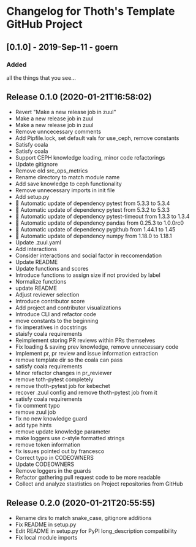 # Changelog for Thoth's Template GitHub Project

## [0.1.0] - 2019-Sep-11 - goern

### Added

all the things that you see...

## Release 0.1.0 (2020-01-21T16:58:02)
* Revert "Make a new release job in zuul"
* Make a new release job in zuul
* Make a new release job in zuul
* Remove unncecessary comments
* Add Pipfile.lock, set default vals for use_ceph, remove constants
* Satisfy coala
* Satisfy coala
* Support CEPH knowledge loading, minor code refactorings
* Update gitignore
* Remove old src_ops_metrics
* Rename directory to match module name
* Add save knowledge to ceph functionality
* Remove unnecessary imports in init file
* Add setup.py
* :pushpin: Automatic update of dependency pytest from 5.3.3 to 5.3.4
* :pushpin: Automatic update of dependency pytest from 5.3.2 to 5.3.3
* :pushpin: Automatic update of dependency pytest-timeout from 1.3.3 to 1.3.4
* :pushpin: Automatic update of dependency pandas from 0.25.3 to 1.0.0rc0
* :pushpin: Automatic update of dependency pygithub from 1.44.1 to 1.45
* :pushpin: Automatic update of dependency numpy from 1.18.0 to 1.18.1
* Update .zuul.yaml
* Add interactions
* Consider interactions and social factor in reccomendation
* Update README
* Update functions and scores
* Introduce functions to assign size if not provided by label
* Normalize functions
* update README
* Adjust reviewer selection
* Introduce contributor score
* Add project and contributor visualizations
* Introduce CLI and refactor code
* move constants to the beginning
* fix imperatives in docstrings
* staisfy coala requirements
* Reimplement storing PR reviews within PRs themselves
* Fix loading & saving prev knowledge, remove unnecessary code
* Implement pr, pr review and issue information extraction
* remove template dir so the coala can pass
* satisfy coala requirements
* Minor refactor changes in pr_reviewer
* remove toth-pytest completely
* remove thoth-pytest job for kebechet
* recover .zuul config and remove thoth-pytest job from it
* satisfy coala requirements
* fix comment typo
* remove zuul job
* fix no new knowledge guard
* add type hints
* remove update knowledge parameter
* make loggers use c-style formatted strings
* remove token information
* fix issues pointed out by francesco
* Correct typo in CODEOWNERS
* Update CODEOWNERS
* Remove loggers in the guards
* Refactor gathering pull request code to be more readable
* Collect and analyze stastistics on Project repositories from GitHub

## Release 0.2.0 (2020-01-21T20:55:55)
* Rename dirs to match snake_case, gitignore additions
* Fix README in setup.py
* Edit README in setup.py for PyPI long_description compatibility
* Fix local module imports
